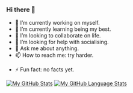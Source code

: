 ### Hi there 👋

- 🔭 I’m currently working on myself.
- 🌱 I’m currently learning being my best.
- 👯 I’m looking to collaborate on life.
- 🤔 I’m looking for help with socialising.
- 💬 Ask me about anything.
- 📫 How to reach me: try harder.
<!-- 😄 Pronouns: just guess and get cancelled. -->
- ⚡ Fun fact: no facts yet.

[![My GitHub Stats](https://github-readme-stats.vercel.app/api/?username=Sankalp2002&count_private=true&theme=tokyonight&showicons=true)]()
[![My GitHub Language Stats](https://github-readme-stats.vercel.app/api/top-langs/?username=Sankalp2002&langs_count=5&theme=tokyonight)]()
